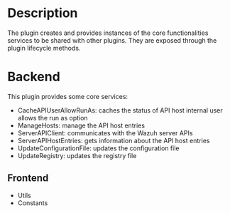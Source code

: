 # Description

The plugin creates and provides instances of the core functionalities services to be shared with other plugins. They are exposed
through the plugin lifecycle methods.

# Backend

This plugin provides some core services:

- CacheAPIUserAllowRunAs: caches the status of API host internal user allows the run as option
- ManageHosts: manage the API host entries
- ServerAPIClient: communicates with the Wazuh server APIs
- ServerAPIHostEntries: gets information about the API host entries
- UpdateConfigurationFile: updates the configuration file
- UpdateRegistry: updates the registry file

## Frontend

- Utils
- Constants
